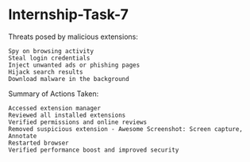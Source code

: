 # Internship-Task-7

Threats posed by malicious extensions:

    Spy on browsing activity
    Steal login credentials
    Inject unwanted ads or phishing pages
    Hijack search results
    Download malware in the background

Summary of Actions Taken:

    Accessed extension manager
    Reviewed all installed extensions
    Verified permissions and online reviews
    Removed suspicious extension - Awesome Screenshot: Screen capture, Annotate
    Restarted browser
    Verified performance boost and improved security

